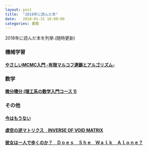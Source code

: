 ```yaml
---
layout: post
title:  "2018年に読んだ本"
date:   2018-01-31 16:00:00
categories: 書籍
---
```


2018年に読んだ本を列挙.(随時更新)

### 機械学習

#### [やさしいMCMC入門 -有限マルコフ連鎖とアルゴリズム-](http://www.kyoritsu-pub.co.jp/bookdetail/9784320113145)

### 数学

#### [微分積分 (理工系の数学入門コース 1)](https://www.iwanami.co.jp/book/b260881.html)

### その他

#### [今はもうない](https://www.amazon.co.jp/今はもうない-講談社文庫-森-博嗣/dp/4062730979)

#### [虚空の逆マトリクス　INVERSE OF VOID MATRIX](https://www.amazon.co.jp/dp/B009GXM6ZO/ref=dp-kindle-redirect?_encoding=UTF8&btkr=1)

#### [彼女は一人で歩くのか？　Ｄｏｅｓ　Ｓｈｅ　Ｗａｌｋ　Ａｌｏｎｅ？](http://bookclub.kodansha.co.jp/buy?isbn=9784062940030)
